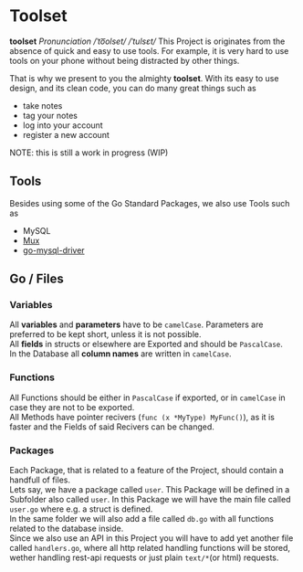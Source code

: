 # Toolset

**toolset** *Pronunciation /ˈto͞olset/ /ˈtulsɛt/*
This Project is originates from the absence of quick and easy to use tools. For example, it is very hard to use tools on your phone without being distracted by other things.  

That is why we present to you the almighty **toolset**. With its easy to use design, and its clean code, you can do many great things such as

- take notes
- tag your notes
- log into your account
- register a new account

NOTE: this is still a work in progress (WIP)

## Tools

Besides using some of the Go Standard Packages, we also use Tools such as

- MySQL
- [Mux](github.com/gorilla/mux)
- [go-mysql-driver](github.com/go-sql-driver/mysql)

## Go / Files

### Variables

All **variables** and **parameters** have to be `camelCase`. Parameters are preferred to be kept short, unless it is not possible.  
All **fields** in structs or elsewhere are Exported and should be `PascalCase`.  
In the Database all **column names** are written in `camelCase`.  

### Functions

All Functions should be either in `PascalCase` if exported, or in `camelCase` in case they are not to be exported.  
All Methods have pointer recivers (`func (x *MyType) MyFunc()`), as it is faster and the Fields of said Recivers can be changed.

### Packages

Each Package, that is related to a feature of the Project, should contain a handfull of files.  
Lets say, we have a package called `user`. This Package will be defined in a Subfolder also called `user`. In this Package we will have the main file called `user.go` where e.g. a struct is defined.  
In the same folder we will also add a file called `db.go` with all functions related to the database inside.  
Since we also use an API in this Project you will have to add yet another file called `handlers.go`, where all http related handling functions will be stored, wether handling rest-api requests or just plain `text/*`(or html) requests.
